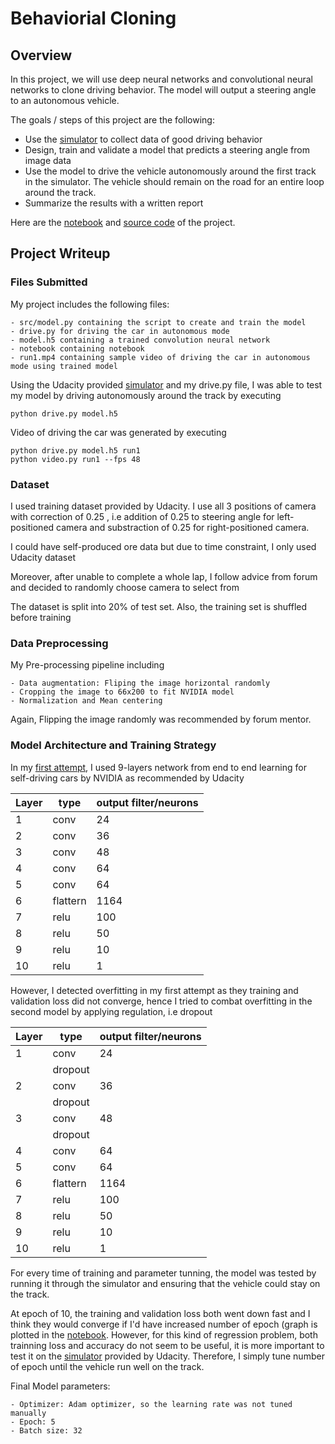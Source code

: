 # Behaviorial Cloning 

Overview
---

In this project, we will use deep neural networks and convolutional neural networks to clone driving behavior. The model will output a steering angle to an autonomous vehicle.

The goals / steps of this project are the following:
* Use the [simulator](https://github.com/udacity/self-driving-car-sim) to collect data of good driving behavior 
* Design, train and validate a model that predicts a steering angle from image data
* Use the model to drive the vehicle autonomously around the first track in the simulator. The vehicle should remain on the road for an entire loop around the track.
* Summarize the results with a written report

Here are the [notebook](http://nbviewer.jupyter.org/gist/tranlyvu/671c4e258dcc5535f27e458e346c64e9) and [source code](https://github.com/tranlyvu/autonomous-vehicle-projects/blob/master/Behavioral%20Cloning/src/model.py) of the project.


Project Writeup
---

### Files Submitted 

My project includes the following files:

```
- src/model.py containing the script to create and train the model
- drive.py for driving the car in autonomous mode
- model.h5 containing a trained convolution neural network
- notebook containing notebook
- run1.mp4 containing sample video of driving the car in autonomous mode using trained model 
```

Using the Udacity provided [simulator](https://github.com/udacity/self-driving-car-sim) and my drive.py file, I was able to test my model by driving autonomously around the track by executing 

```
python drive.py model.h5
```

Video of driving the car was generated by executing

```
python drive.py model.h5 run1
python video.py run1 --fps 48
```


### Dataset

I used training dataset provided by Udacity. I use all 3 positions of camera with correction of 0.25 , i.e addition of 0.25 to steering angle for left-positioned camera and substraction of 0.25 for right-positioned camera.

I could have self-produced ore data but due to time constraint, I only used Udacity dataset

Moreover, after unable to complete a whole lap, I follow advice from forum and decided to randomly choose camera to select from

The dataset is split into 20% of test set. Also, the training set is shuffled before training

### Data Preprocessing

My Pre-processing pipeline including

```
- Data augmentation: Fliping the image horizontal randomly 
- Cropping the image to 66x200 to fit NVIDIA model
- Normalization and Mean centering
```

Again, Flipping the image randomly was recommended by forum mentor.


### Model Architecture and Training Strategy

In my [first attempt](https://github.com/tranlyvu/autonomous-vehicle-projects/blob/master/Behavioral%20Cloning/src/first_attempt.py), I used 9-layers network from end to end learning for self-driving cars by NVIDIA as recommended by Udacity

    
|Layer   |type    |output filter/neurons|
|--------|--------|--------|
|1       |conv    |24      |
|2       |conv    |36      |
|3       |conv    |48      |
|4       |conv    |64      |
|5       |conv    |64      |
|6       |flattern|1164    |
|7       |relu    |100     |
|8       |relu    |50      |
|9       |relu    |10      |
|10      |relu    |1       |


However, I detected overfitting in my first attempt as they training and validation loss did not converge, hence I tried to combat overfitting in the second model by applying regulation, i.e dropout

|Layer   |type    |output filter/neurons|
|--------|--------|--------|
|1       |conv    |24      |
|        |dropout |        |
|2       |conv    |36      |
|        |dropout |        |
|3       |conv    |48      |
|        |dropout |        |
|4       |conv    |64      |
|5       |conv    |64      |
|6       |flattern|1164    |
|7       |relu    |100     |
|8       |relu    |50      |
|9       |relu    |10      |
|10      |relu    |1       |

For every time of training and parameter tunning, the model was tested by running it through the simulator and ensuring that the vehicle could stay on the track.

At epoch of 10, the training and validation loss both went down fast and I think they would converge if I'd have increased number of epoch (graph is plotted in the [notebook](http://nbviewer.jupyter.org/gist/tranlyvu/671c4e258dcc5535f27e458e346c64e9). However, for this kind of regression problem, both trainning loss and accuracy do not seem to be useful, it is more important to test it on the [simulator](https://github.com/udacity/self-driving-car-sim) provided by Udacity. Therefore, I simply tune number of epoch until the vehicle run well on the track.

Final Model parameters:

```
- Optimizer: Adam optimizer, so the learning rate was not tuned manually 
- Epoch: 5
- Batch size: 32
```

